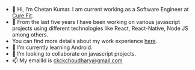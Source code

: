 - 👋 Hi, I’m Chetan Kumar. I am current working as a Software Engineer at [Cure.Fit](https://cure.fit).
- 👀 From the last five years I have been working on various javascript projects using different technologies like React, React-Native, Node JS among others.
- You can find more details about my work experience [here](https://docs.google.com/document/d/1T02XshoFCxvX6Xw8NTOdygSsLC02DYPwS2YnNXEcFBE/edit?usp=sharing).
- 🌱 I’m currently learning Android. 
- 💞️ I’m looking to collaborate on javascript projects.
- 📫 My emailId is ckckchoudhary@gmail.com

<!---
ckckchoudhary/ckckchoudhary is a ✨ special ✨ repository because its `README.md` (this file) appears on your GitHub profile.
You can click the Preview link to take a look at your changes.
--->
